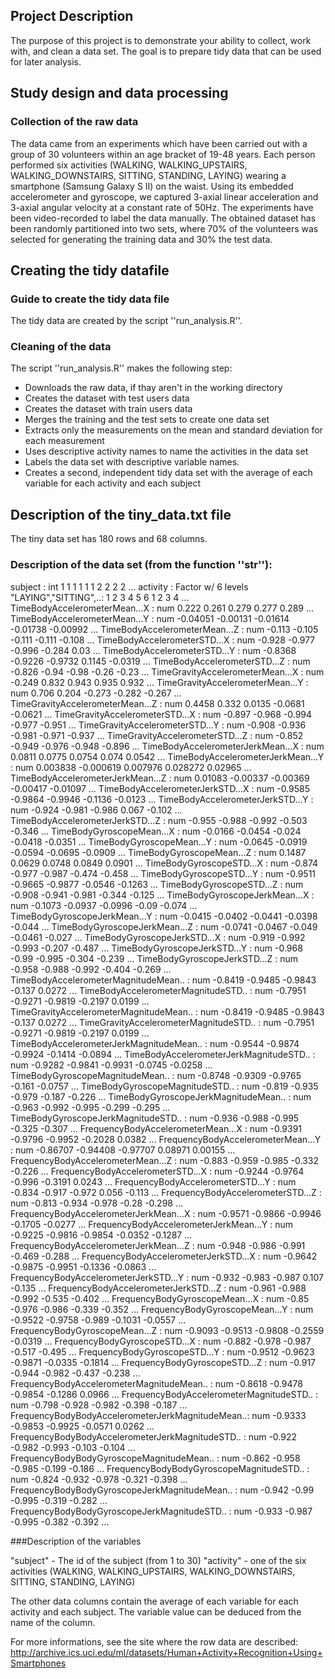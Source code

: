 ## Project Description
The purpose of this project is to demonstrate your ability to collect, work with, and clean a data set. The goal is to prepare tidy data that can be used for later analysis.

## Study design and data processing

### Collection of the raw data
The data came from an experiments which have been carried out with a group of 30 volunteers within an age bracket of 19-48 years. Each person performed six activities (WALKING, WALKING_UPSTAIRS, WALKING_DOWNSTAIRS, SITTING, STANDING, LAYING) wearing a smartphone (Samsung Galaxy S II) on the waist. Using its embedded accelerometer and gyroscope, we captured 3-axial linear acceleration and 3-axial angular velocity at a constant rate of 50Hz. The experiments have been video-recorded to label the data manually. The obtained dataset has been randomly partitioned into two sets, where 70% of the volunteers was selected for generating the training data and 30% the test data. 

## Creating the tidy datafile

### Guide to create the tidy data file
The tidy data are created by the script ''run_analysis.R''.

### Cleaning of the data
The script ''run_analysis.R'' makes the following step:
* Downloads the raw data, if thay aren't in the working directory
* Creates the dataset with test users data 
* Creates the dataset with train users data
* Merges the training and the test sets to create one data set
* Extracts only the measurements on the mean and standard deviation for each measurement
* Uses descriptive activity names to name the activities in the data set
* Labels the data set with descriptive variable names.
* Creates a second, independent tidy data set with the average of each variable for each activity and each subject

## Description of the tiny_data.txt file
The tiny data set has 180 rows and 68 columns.

### Description of the data set (from the function ''str''):

subject                                          : int  1 1 1 1 1 1 2 2 2 2 ...
activity                                         : Factor w/ 6 levels "LAYING","SITTING",..: 1 2 3 4 5 6 1 2 3 4 ...
TimeBodyAccelerometerMean...X                    : num  0.222 0.261 0.279 0.277 0.289 ...
TimeBodyAccelerometerMean...Y                    : num  -0.04051 -0.00131 -0.01614 -0.01738 -0.00992 ...
TimeBodyAccelerometerMean...Z                    : num  -0.113 -0.105 -0.111 -0.111 -0.108 ...
TimeBodyAccelerometerSTD...X                     : num  -0.928 -0.977 -0.996 -0.284 0.03 ...
TimeBodyAccelerometerSTD...Y                     : num  -0.8368 -0.9226 -0.9732 0.1145 -0.0319 ...
TimeBodyAccelerometerSTD...Z                     : num  -0.826 -0.94 -0.98 -0.26 -0.23 ...
TimeGravityAccelerometerMean...X                 : num  -0.249 0.832 0.943 0.935 0.932 ...
TimeGravityAccelerometerMean...Y                 : num  0.706 0.204 -0.273 -0.282 -0.267 ...
TimeGravityAccelerometerMean...Z                 : num  0.4458 0.332 0.0135 -0.0681 -0.0621 ...
TimeGravityAccelerometerSTD...X                  : num  -0.897 -0.968 -0.994 -0.977 -0.951 ...
TimeGravityAccelerometerSTD...Y                  : num  -0.908 -0.936 -0.981 -0.971 -0.937 ...
TimeGravityAccelerometerSTD...Z                  : num  -0.852 -0.949 -0.976 -0.948 -0.896 ...
TimeBodyAccelerometerJerkMean...X                : num  0.0811 0.0775 0.0754 0.074 0.0542 ...
TimeBodyAccelerometerJerkMean...Y                : num  0.003838 -0.000619 0.007976 0.028272 0.02965 ...
TimeBodyAccelerometerJerkMean...Z                : num  0.01083 -0.00337 -0.00369 -0.00417 -0.01097 ...
TimeBodyAccelerometerJerkSTD...X                 : num  -0.9585 -0.9864 -0.9946 -0.1136 -0.0123 ...
TimeBodyAccelerometerJerkSTD...Y                 : num  -0.924 -0.981 -0.986 0.067 -0.102 ...
TimeBodyAccelerometerJerkSTD...Z                 : num  -0.955 -0.988 -0.992 -0.503 -0.346 ...
TimeBodyGyroscopeMean...X                        : num  -0.0166 -0.0454 -0.024 -0.0418 -0.0351 ...
TimeBodyGyroscopeMean...Y                        : num  -0.0645 -0.0919 -0.0594 -0.0695 -0.0909 ...
TimeBodyGyroscopeMean...Z                        : num  0.1487 0.0629 0.0748 0.0849 0.0901 ...
TimeBodyGyroscopeSTD...X                         : num  -0.874 -0.977 -0.987 -0.474 -0.458 ...
TimeBodyGyroscopeSTD...Y                         : num  -0.9511 -0.9665 -0.9877 -0.0546 -0.1263 ...
TimeBodyGyroscopeSTD...Z                         : num  -0.908 -0.941 -0.981 -0.344 -0.125 ...
TimeBodyGyroscopeJerkMean...X                    : num  -0.1073 -0.0937 -0.0996 -0.09 -0.074 ...
TimeBodyGyroscopeJerkMean...Y                    : num  -0.0415 -0.0402 -0.0441 -0.0398 -0.044 ...
TimeBodyGyroscopeJerkMean...Z                    : num  -0.0741 -0.0467 -0.049 -0.0461 -0.027 ...
TimeBodyGyroscopeJerkSTD...X                     : num  -0.919 -0.992 -0.993 -0.207 -0.487 ...
TimeBodyGyroscopeJerkSTD...Y                     : num  -0.968 -0.99 -0.995 -0.304 -0.239 ...
TimeBodyGyroscopeJerkSTD...Z                     : num  -0.958 -0.988 -0.992 -0.404 -0.269 ...
TimeBodyAccelerometerMagnitudeMean..             : num  -0.8419 -0.9485 -0.9843 -0.137 0.0272 ...
TimeBodyAccelerometerMagnitudeSTD..              : num  -0.7951 -0.9271 -0.9819 -0.2197 0.0199 ...
TimeGravityAccelerometerMagnitudeMean..          : num  -0.8419 -0.9485 -0.9843 -0.137 0.0272 ...
TimeGravityAccelerometerMagnitudeSTD..           : num  -0.7951 -0.9271 -0.9819 -0.2197 0.0199 ...
TimeBodyAccelerometerJerkMagnitudeMean..         : num  -0.9544 -0.9874 -0.9924 -0.1414 -0.0894 ...
TimeBodyAccelerometerJerkMagnitudeSTD..          : num  -0.9282 -0.9841 -0.9931 -0.0745 -0.0258 ...
TimeBodyGyroscopeMagnitudeMean..                 : num  -0.8748 -0.9309 -0.9765 -0.161 -0.0757 ...
TimeBodyGyroscopeMagnitudeSTD..                  : num  -0.819 -0.935 -0.979 -0.187 -0.226 ...
TimeBodyGyroscopeJerkMagnitudeMean..             : num  -0.963 -0.992 -0.995 -0.299 -0.295 ...
TimeBodyGyroscopeJerkMagnitudeSTD..              : num  -0.936 -0.988 -0.995 -0.325 -0.307 ...
FrequencyBodyAccelerometerMean...X               : num  -0.9391 -0.9796 -0.9952 -0.2028 0.0382 ...
FrequencyBodyAccelerometerMean...Y               : num  -0.86707 -0.94408 -0.97707 0.08971 0.00155 ...
FrequencyBodyAccelerometerMean...Z               : num  -0.883 -0.959 -0.985 -0.332 -0.226 ...
FrequencyBodyAccelerometerSTD...X                : num  -0.9244 -0.9764 -0.996 -0.3191 0.0243 ...
FrequencyBodyAccelerometerSTD...Y                : num  -0.834 -0.917 -0.972 0.056 -0.113 ...
FrequencyBodyAccelerometerSTD...Z                : num  -0.813 -0.934 -0.978 -0.28 -0.298 ...
FrequencyBodyAccelerometerJerkMean...X           : num  -0.9571 -0.9866 -0.9946 -0.1705 -0.0277 ...
FrequencyBodyAccelerometerJerkMean...Y           : num  -0.9225 -0.9816 -0.9854 -0.0352 -0.1287 ...
FrequencyBodyAccelerometerJerkMean...Z           : num  -0.948 -0.986 -0.991 -0.469 -0.288 ...
FrequencyBodyAccelerometerJerkSTD...X            : num  -0.9642 -0.9875 -0.9951 -0.1336 -0.0863 ...
FrequencyBodyAccelerometerJerkSTD...Y            : num  -0.932 -0.983 -0.987 0.107 -0.135 ...
FrequencyBodyAccelerometerJerkSTD...Z            : num  -0.961 -0.988 -0.992 -0.535 -0.402 ...
FrequencyBodyGyroscopeMean...X                   : num  -0.85 -0.976 -0.986 -0.339 -0.352 ...
FrequencyBodyGyroscopeMean...Y                   : num  -0.9522 -0.9758 -0.989 -0.1031 -0.0557 ...
FrequencyBodyGyroscopeMean...Z                   : num  -0.9093 -0.9513 -0.9808 -0.2559 -0.0319 ...
FrequencyBodyGyroscopeSTD...X                    : num  -0.882 -0.978 -0.987 -0.517 -0.495 ...
FrequencyBodyGyroscopeSTD...Y                    : num  -0.9512 -0.9623 -0.9871 -0.0335 -0.1814 ...
FrequencyBodyGyroscopeSTD...Z                    : num  -0.917 -0.944 -0.982 -0.437 -0.238 ...
FrequencyBodyAccelerometerMagnitudeMean..        : num  -0.8618 -0.9478 -0.9854 -0.1286 0.0966 ...
FrequencyBodyAccelerometerMagnitudeSTD..         : num  -0.798 -0.928 -0.982 -0.398 -0.187 ...
FrequencyBodyBodyAccelerometerJerkMagnitudeMean..: num  -0.9333 -0.9853 -0.9925 -0.0571 0.0262 ...
FrequencyBodyBodyAccelerometerJerkMagnitudeSTD.. : num  -0.922 -0.982 -0.993 -0.103 -0.104 ...
FrequencyBodyBodyGyroscopeMagnitudeMean..        : num  -0.862 -0.958 -0.985 -0.199 -0.186 ...
FrequencyBodyBodyGyroscopeMagnitudeSTD..         : num  -0.824 -0.932 -0.978 -0.321 -0.398 ...
FrequencyBodyBodyGyroscopeJerkMagnitudeMean..    : num  -0.942 -0.99 -0.995 -0.319 -0.282 ...
FrequencyBodyBodyGyroscopeJerkMagnitudeSTD..     : num  -0.933 -0.987 -0.995 -0.382 -0.392 ...
 
###Description of the variables

"subject" - The id of the subject (from 1 to 30)
"activity" - one of the six activities (WALKING, WALKING_UPSTAIRS, WALKING_DOWNSTAIRS, SITTING, STANDING, LAYING)

The other data columns contain the average of each variable for each activity and each subject.
The variable value can be deduced from the name of the column.

For more informations, see the site where the row data are described: http://archive.ics.uci.edu/ml/datasets/Human+Activity+Recognition+Using+Smartphones
